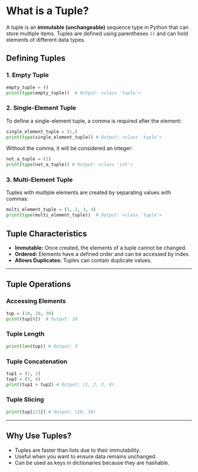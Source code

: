 # What is a Tuple?

A tuple is an **immutable (unchangeable)** sequence type in Python that can store multiple items. Tuples are defined using parentheses `()` and can hold elements of different data types.

## **Defining Tuples**

### **1. Empty Tuple**

```python
empty_tuple = ()
print(type(empty_tuple))  # Output: <class 'tuple'>
```

### **2. Single-Element Tuple**

To define a single-element tuple, a comma is required after the element:

```python
single_element_tuple = (1,)
print(type(single_element_tuple)) # Output: <class 'tuple'>
```

Without the comma, it will be considered an integer:

```python
not_a_tuple = (1)
print(type(not_a_tuple)) # Output: <class 'int'>
```

### **3. Multi-Element Tuple**

Tuples with multiple elements are created by separating values with commas:

```python
multi_element_tuple = (1, 2, 3, 4)
print(type(multi_element_tuple))  # Output: <class 'tuple'>
```

## Tuple Characteristics

- **Immutable:** Once created, the elements of a tuple cannot be changed.
- **Ordered:** Elements have a defined order and can be accessed by index.
- **Allows Duplicates:** Tuples can contain duplicate values.

---

## Tuple Operations

### **Accessing Elements**

```python
tup = (10, 20, 30)
print(tup[0])  # Output: 10
```

### **Tuple Length**

```python
print(len(tup)) # Output: 3
```

### **Tuple Concatenation**

```python
tup1 = (1, 2)
tup2 = (3, 4)
print(tup1 + tup2) # Output: (1, 2, 3, 4)
```

### **Tuple Slicing**

```python
print(tup[1:3]) # Output: (20, 30)
```

---

## Why Use Tuples?

- Tuples are faster than lists due to their immutability.
- Useful when you want to ensure data remains unchanged.
- Can be used as keys in dictionaries because they are hashable.
